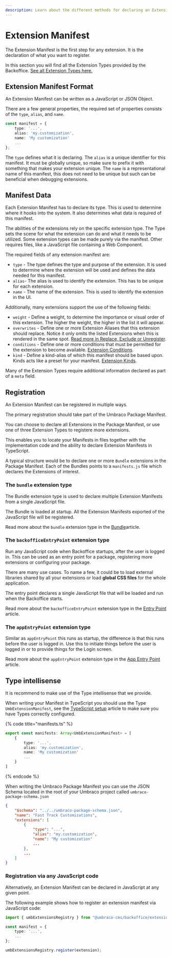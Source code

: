 ```yaml
---
description: Learn about the different methods for declaring an Extension Manifest.
---
```


# Extension Manifest

The Extension Manifest is the first step for any extension. It is the declaration of what you want to register.

In this section you will find all the Extension Types provided by the Backoffice. [See all Extension Types here.](../extension-types/)

## Extension Manifest Format

An Extension Manifest can be written as a JavaScript or JSON Object.

There are a few general properties, the required set of properties consists of the `type`, `alias`, and `name`.

```typescript
const manifest = {
    type: '...',
    alias: 'my.customization',
    name: 'My customization'
    ...
};
```

The `type` defines what it is declaring. The `alias` is a unique identifier for this manifest. It must be globally unique, so make sure to prefix it with something that makes your extension unique. The `name` is a representational name of this manifest, this does not need to be unique but such can be beneficial when debugging extensions.

## Manifest Data

Each Extension Manifest has to declare its type. This is used to determine where it hooks into the system. It also determines what data is required of this manifest.

The abilities of the extensions rely on the specific extension type. The Type sets the scene for what the extension can do and what it needs to be utilized. Some extension types can be made purely via the manifest. Other requires files, like a JavaScript file containing a Web Component.

The required fields of any extension manifest are:

* `type` - The type defines the type and purpose of the extension. It is used to determine where the extension will be used and defines the data needed for this manifest.
* `alias`- The alias is used to identify the extension. This has to be unique for each extension.
* `name` - The name of the extension. This is used to identify the extension in the UI.

Additionally, many extensions support the use of the following fields:

* `weight` - Define a weight, to determine the importance or visual order of this extension. The higher the weight, the higher in the list it will appear.
* `overwrites` - Define one or more Extension Aliases that this extension should replace. Notice it only omits the listed Extensions when this is rendered in the same spot. [Read more in Replace, Exclude or Unregister](replace-exclude-or-unregister.md).
* `conditions` - Define one or more conditions that must be permitted for the extension to become available. [Extension Conditions](../extension-conditions.md).
* `kind` - Define a kind-alias of which this manifest should be based upon. Kinds acts like a preset for your manifest. [Extension Kinds](../extension-kind.md).

Many of the Extension Types require additional information declared as part of a `meta` field.

## Registration

An Extension Manifest can be registered in multiple ways.

The primary registration should take part of the Umbraco Package Manifest.

You can choose to declare all Extensions in the Package Manifest, or use one of three Extension Types to registere more extensions.

This enables you to locate your Manifests in files together with the implementation code and the ability to declare Extension Manifests in TypeScript.

A typical structure would be to declare one or more `Bundle` extensions in the Package Manifest. Each of the Bundles points to a `manifests.js` file which declares the Extensions of interest.

### The `bundle` extension type

The Bundle extension type is used to declare multiple Extension Manifests from a single JavaScript file.

The Bundle is loaded at startup. All the Extension Manifests exported of the JavaScript file will be registered.

Read more about the `bundle` extension type in the [Bundle](../extension-types/bundle.md)article.

### The `backofficeEntryPoint` extension type

Run any JavaScript code when Backoffice startups, after the user is logged in. This can be used as an entry point for a package, registering more extensions or configuring your package.

There are many use cases. To name a few, it could be to load external libraries shared by all your extensions or load **global CSS files** for the whole application.

The entry point declares a single JavaScript file that will be loaded and run when the Backoffice starts.

Read more about the `backofficeEntryPoint` extension type in the [Entry Point](extension-manifest.md#the-backofficeentrypoint-extension-type) article.

### The `appEntryPoint` extension type

Similar as `appEntryPoint` this runs as startup, the difference is that this runs before the user is logged in. Use this to initiate things before the user is logged in or to provide things for the Login screen.

Read more about the `appEntryPoint` extension type in the [App Entry Point](../extension-types/app-entry-point.md) article.

## Type intellisense

It is recommend to make use of the Type intellisense that we provide.

When writing your Manifest in TypeScript you should use the Type `UmbExtensionManifest`, see the [TypeScript setup](broken-reference) article to make sure you have Types correctly configured.

{% code title="manifests.ts" %}
```typescript
export const manifests: Array<UmbExtensionManifest> = [
    {
        type: '...',
        alias: 'my.customization',
        name: 'My customization'
        ...
    }
]
```
{% endcode %}

When writing the Umbraco Package Manifest you can use the JSON Schema located in the root of your Umbraco project called `umbraco-package-schema.json`

```json
{
    "$schema": "../../umbraco-package-schema.json",
    "name": "Fast Track Customizations",
    "extensions": [
        {
            "type": "...",
            "alias": "my.customization",
            "name": "My customization"
            ...
        },
        ...
    ]
}
```

### Registration via any JavaScript code

Alternatively, an Extension Manifest can be declared in JavaScript at any given point.

The following example shows how to register an extension manifest via JavaScript code:

```typescript
import { umbExtensionsRegistry } from "@umbraco-cms/backoffice/extension-registry"

const manifest = {
    type: '...',
    ...
};

umbExtensionsRegistry.register(extension);
```
